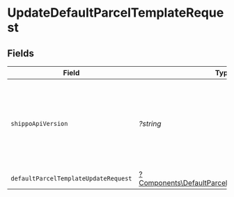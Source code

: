 # UpdateDefaultParcelTemplateRequest


## Fields

| Field                                                                                                                                                              | Type                                                                                                                                                               | Required                                                                                                                                                           | Description                                                                                                                                                        | Example                                                                                                                                                            |
| ------------------------------------------------------------------------------------------------------------------------------------------------------------------ | ------------------------------------------------------------------------------------------------------------------------------------------------------------------ | ------------------------------------------------------------------------------------------------------------------------------------------------------------------ | ------------------------------------------------------------------------------------------------------------------------------------------------------------------ | ------------------------------------------------------------------------------------------------------------------------------------------------------------------ |
| `shippoApiVersion`                                                                                                                                                 | *?string*                                                                                                                                                          | :heavy_minus_sign:                                                                                                                                                 | Optional string used to pick a non-default API version to use. See our <a href="https://docs.goshippo.com/docs/api_concepts/apiversioning/">API version</a> guide. | 2018-02-08                                                                                                                                                         |
| `defaultParcelTemplateUpdateRequest`                                                                                                                               | [?Components\DefaultParcelTemplateUpdateRequest](../../Models/Components/DefaultParcelTemplateUpdateRequest.md)                                                    | :heavy_minus_sign:                                                                                                                                                 | N/A                                                                                                                                                                |                                                                                                                                                                    |